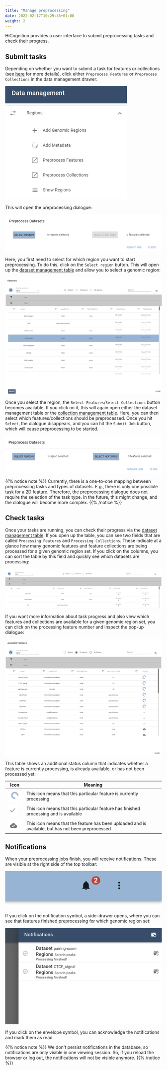 ```yaml
---
title: "Manage preprocessing"
date: 2022-02-17T10:29:35+01:00
weight: 2
---
```


HiCognition provides a user interface to submit preprocessing tasks and check their progress.


## Submit tasks

Depending on whether you want to submit a task for features or collections (see [here](/docs/preprocessing/job_types/) for more details), click either `Preprocess Features` or `Preprocess Collections` in the data management drawer:

<img src="/docs/preprocess_menu.png" class="quarter-width">


This will open the preprocessing dialogue:

<img src="/docs/preprocess_dialogue.png" class="three-quarter-width">



Here, you first need to select for which region you want to start preprocessing. To do this, click on the `Select region` button. This will open up the [dataset management table](/docs/data_management/regions/#viewing) and allow you to select a genomic region:


<img src="/docs/select_dataset_preprocessing.png" class="three-quarter-width">


Once you select the region, the `Select Features`/`Select Collections` button becomes available. If you click on it, this will again open either the dataset management table or the [collection management table](/docs/data_management/collections/#managing-collections). Here, you can then select which features/collections should be preprocessed. Once you hit `Select`, the dialogue disappears, and you can hit the `Submit Job` button, which will cause preprocessing to be started.

<img src="/docs/preprocessing_both_things_selected.png" class="three-quarter-width">


{{% notice note %}}
Currently, there is a one-to-one mapping between preprocessing tasks and types of datasets. E.g., there is only one possible task for a 2D feature. Therefore, the preprocessing dialogue does not require the selection of the task type. In the future, this might change, and the dialogue will become more complex.
{{% /notice %}}

## Check tasks

Once your tasks are running, you can check their progress via the [dataset management table](/docs/data_management/regions/#viewing). If you open up the table, you can see two fields that are called `Processing Features` and `Processing Collections`. These indicate at a glance how many genomic features and feature collections are being processed for a given genomic region set. If you click on the columns, you can sort the table by this field and quickly see which datasets are processing:

<img src="/docs/processing_datasets_table.png" class="three-quarter-width">


If you want more information about task progress and also view which features and collections are available for a given genomic region set, you can click on the processing feature number and inspect the pop-up dialogue:

<img src="/docs/processing_status_table.png" class="three-quarter-width">

This table shows an additional status column that indicates whether a feature is currently processing, is already available, or has not been processed yet:



| Icon | Meaning  |
|-------------|-------------------------------------------------------------|
| <img src="/docs/progress_spinner.png" style="margin: auto">       | This icon means that this particular feature is currently processing                    |
| <img src="/docs/tick.png"  style="margin: auto">       | This icon means that this particular feature has finished processing and is available |
| <img src="/docs/upload_cload.png"  style="margin: auto">      | This icon means that the feature has been uploaded and is available, but has not been preprocessed                            |

## Notifications

When your preprocessing jobs finish, you will receive notifications. These are visible at the right side of the top toolbar:

<img src="/docs/notification_icon.png" class="half-width">

If you click on the notification symbol, a side-drawer opens, where you can see that features finished preprocessing for which genomic region set:

<img src=/docs/notification_drawer.png class="half-width">

If you click on the envelope symbol, you can acknowledge the notifications and mark them as read.


{{% notice note %}}
We don't persist notifications in the database, so notifications are only visible in one viewing session. So, if you reload the browser or log out, the notifications will not be visible anymore.
{{% /notice %}}